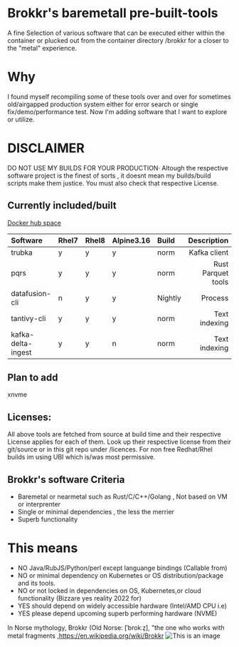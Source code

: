 # Brokkr's baremetall pre-built-tools 
A fine Selection of various software that can be executed either within the container or plucked out from the container directory /brokkr for a closer to the "metal" experience. 

# Why
I found myself recompiling some of these tools over and over for sometimes old/airgapped production system either for error search or single fix/demo/performance test. Now I'm adding software that I want to explore or utilize. 



# DISCLAIMER
DO NOT USE MY BUILDS FOR YOUR PRODUCTION· Altough the respective software project is the finest  of sorts , it doesnt mean my builds/build scripts make them justice. You must also check that respective License.

## Currently included/built 
[Docker hub space](https://hub.docker.com/repository/docker/ignalina/brokkr)

| Software | Rhel7 | Rhel8|Alpine3.16|Build| Description |Source|
|:---------|:-|:-|:-|:-|------------:|:-| 
|trubka    |y|y|y|norm|Kafka client|https://github.com/xitonix/trubka| 
|pqrs     |y|y|y|norm|Rust Parquet tools|https://github.com/manojkarthick/pqrs| 
|datafusion-cli |n|y|y|Nightly|Process |https://github.com/apache/arrow-datafusion| 
|tantivy-cli |y|y|y|norm|Text indexing |https://github.com/quickwit-oss/tantivy-cli| 
|kafka-delta-ingest |y|y|n|norm|Text indexing |https://github.com/delta-io/kafka-delta-ingest| 


## Plan to add
xnvme  
 

## Licenses:
All above tools are fetched from source at build time and their respective License applies for each of them.
Look up their respective license from their git/source or in this git repo under /licences. For non free Redhat/Rhel builds im using UBI which is/was most permissive.

## Brokkr's software Criteria
* Baremetal or nearmetal such as Rust/C/C++/Golang  , Not based on VM or interprenter  
* Single or minimal dependencies , the less the merrier 
* Superb functionality

# This means
* NO Java/RubJS/Python/perl except languange bindings (Callable from)  
* NO or minimal dependency on Kubernetes or OS distribution/package and its tools.  
* NO or not locked in dependencies on OS, Kubernetes,or cloud functionality (Bizzare yes reality 2022 for)  
* YES should depend on widely accessible hardware (Intel/AMD CPU i.e)  
* YES please depend upcoming superb performing hardware (NVME)


In Norse mythology, Brokkr (Old Norse: [ˈbrokːz̠], "the one who works with metal fragments  ,https://en.wikipedia.org/wiki/Brokkr
![This is an image](https://upload.wikimedia.org/wikipedia/commons/4/4c/The_third_gift_—_an_enormous_hammer_by_Elmer_Boyd_Smith.jpg)

